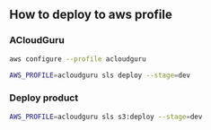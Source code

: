 
## How to deploy to aws profile

### ACloudGuru
```bash
aws configure --profile acloudguru
```

```bash
AWS_PROFILE=acloudguru sls deploy --stage=dev
```

### Deploy product

```bash
AWS_PROFILE=acloudguru sls s3:deploy --stage=dev
```